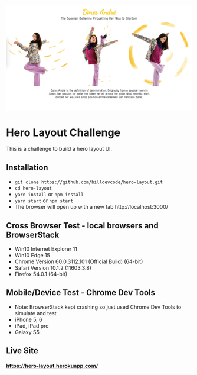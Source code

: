 ![hero-layout-screenshot](./src/HeroLayout/assets/images/hero-layout-screenshot.png?raw=true)

# Hero Layout Challenge
This is a challenge to build a hero layout UI. 

## Installation
- `git clone https://github.com/billdevcode/hero-layout.git`
- `cd hero-layout`
- `yarn install` or `npm install`
- `yarn start` or `npm start`
- The browser will open up with a new tab http://localhost:3000/ 

## Cross Browser Test - local browsers and BrowserStack
- Win10 Internet Explorer 11
- Win10 Edge 15
- Chrome Version 60.0.3112.101 (Official Build) (64-bit)
- Safari Version 10.1.2 (11603.3.8)
- Firefox 54.0.1 (64-bit)

## Mobile/Device Test - Chrome Dev Tools
- Note: BrowserStack kept crashing so just used Chrome Dev Tools to simulate and test
- iPhone 5, 6
- iPad, iPad pro
- Galaxy S5

## Live Site

#### <a href="https://hero-layout.herokuapp.com/" target="_blank">https://hero-layout.herokuapp.com/</a>